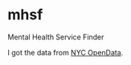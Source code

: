 # mhsf

Mental Health Service Finder
 
I got the data from [NYC OpenData](https://data.cityofnewyork.us/Health/Mental-Health-Service-Finder-Data/8nqg-ia7v/about_data).
